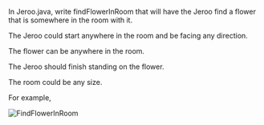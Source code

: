 In Jeroo.java, write findFlowerInRoom that will have the Jeroo find a flower that is somewhere in the room with it. 

The Jeroo could start anywhere in the room and be facing any direction. 

The flower can be anywhere in the room.

The Jeroo should finish standing on the flower.

The room could be any size.

For example,

![FindFlowerInRoom](https://user-images.githubusercontent.com/28961298/94625632-d6559580-027e-11eb-9280-604c53b9f470.jpg)


